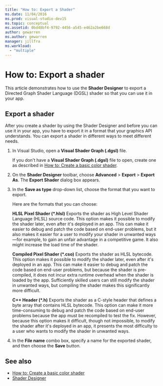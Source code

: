```yaml
---
title: "How to: Export a Shader"
ms.date: 11/04/2016
ms.prod: visual-studio-dev15
ms.topic: conceptual
ms.assetid: 0bd48bf4-9792-4456-a545-e462a2be668d
author: gewarren
ms.author: gewarren
manager: jillfra
ms.workload:
  - "multiple"
---
```

# How to: Export a shader

This article demonstrates how to use the **Shader Designer** to export a Directed Graph Shader Language (DGSL) shader so that you can use it in your app.

## Export a shader

After you create a shader by using the Shader Designer and before you can use it in your app, you have to export it in a format that your graphics API understands. You can export a shader in different ways to meet different needs.

1. In Visual Studio, open a **Visual Shader Graph (.dgsl)** file.

     If you don't have a **Visual Shader Graph (.dgsl)** file to open, create one as described in [How to: Create a basic color shader](../designers/how-to-create-a-basic-color-shader.md).

2. On the **Shader Designer** toolbar, choose **Advanced** > **Export** > **Export As**. The **Export Shader** dialog box appears.

3. In the **Save as type** drop-down list, choose the format that you want to export.

     Here are the formats that you can choose:

     **HLSL Pixel Shader (\*.hlsl)**
     Exports the shader as High Level Shader Language (HLSL) source code. This option makes it possible to modify the shader later, even after it's deployed in an app. This can make it easier to debug and patch the code based on end-user problems, but it also makes it easier for a user to modify your shader in unwanted ways—for example, to gain an unfair advantage in a competitive game. It also might increase the load time of the shader.

     **Compiled Pixel Shader (\*.cso)**
     Exports the shader as HLSL bytecode. This option makes it possible to modify the shader later, even after it's deployed in an app. This can make it easier to debug and patch the code based on end-user problems, but because the shader is pre-compiled, it does not incur extra runtime overhead when the shader is loaded by the app. Sufficiently skilled users can still modify the shader in unwanted ways, but compiling the shader makes this significantly more difficult.

     **C++ Header (\*.h)**
     Exports the shader as a C-style header that defines a byte array that contains HLSL bytecode. This option can make it more time-consuming to debug and patch the code based on end-user problems because the app must be recompiled to test the fix. However, because this option makes it difficult, though not impossible, to modify the shader after it's deployed in an app, it presents the most difficulty to a user who wants to modify the shader in unwanted ways.

4. In the **File name** combo box, specify a name for the exported shader, and then choose the **Save** button.

## See also

- [How to: Create a basic color shader](../designers/how-to-create-a-basic-color-shader.md)
- [Shader Designer](../designers/shader-designer.md)